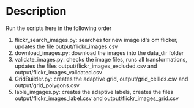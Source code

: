 # Description
Run the scripts here in the following order
1) flickr_search_images.py: searches for new image id's om flicker, updates the file output/flickr_images.csv
2) download_images.py: download the images into the data_dir folder
3) validate_images.py: checks the image files, runs all transformations, updates the files output/flickr_images_excluded.csv and output/flickr_images_validated.csv
4) GridBuilder.py: creates the adaptive grid, output/grid_cellIds.csv and output/grid_polygons.csv
5) lable_imgages.py: creates the adaptive labels, creates the files output/flickr_images_label.csv and output/flickr_images_grid.csv